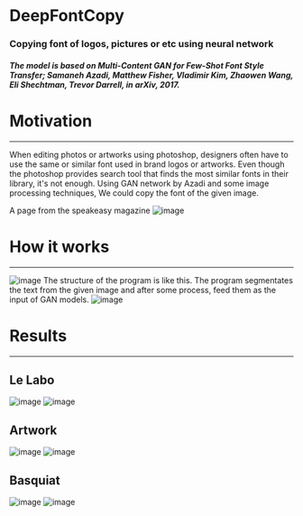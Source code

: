 # DeepFontCopy
### Copying font of logos, pictures or etc using neural network

##### The model is based on Multi-Content GAN for Few-Shot Font Style Transfer; Samaneh Azadi, Matthew Fisher, Vladimir Kim, Zhaowen Wang, Eli Shechtman, Trevor Darrell, in arXiv, 2017.

# Motivation
---
When editing photos or artworks using photoshop, designers often have to use the same or similar font used in brand logos or artworks. Even though the photoshop provides search tool that finds the most similar fonts in their library, it's not enough. Using GAN network by Azadi and some image processing techniques, We could copy the font of the given image. 

A page from the speakeasy magazine
![image](https://user-images.githubusercontent.com/89527573/174338402-6152dd9b-4974-4685-bec5-43d43c75fab2.png)



# How it works
---
![image](https://user-images.githubusercontent.com/89527573/174338509-4dde91e4-fe57-45dd-b7f6-7650068dd802.png)
The structure of the program is like this. The program segmentates the text from the given image and after some process, feed them as the input of GAN models.
![image](https://user-images.githubusercontent.com/89527573/174338555-87736fb1-3761-48ca-b519-a3bac84cc185.png)
# Results
---
## Le Labo
![image](https://user-images.githubusercontent.com/89527573/174338690-b591da65-43b3-40e0-95a8-3dcd31339e9f.png)
![image](https://user-images.githubusercontent.com/89527573/174338726-3609266b-6e11-48fd-86f9-656ef0795341.png)

## Artwork
![image](https://user-images.githubusercontent.com/89527573/174338787-907fbef3-38b7-4ab4-a602-119c735de383.png)
![image](https://user-images.githubusercontent.com/89527573/174338950-89be36a3-3bbf-47b1-8ead-2775017bfb45.png)

## Basquiat
![image](https://user-images.githubusercontent.com/89527573/174339034-702536dd-f900-42f3-9a82-b1d15ee6c550.png)
![image](https://user-images.githubusercontent.com/89527573/174339048-6c6359c4-2918-4a88-b012-e8b83fa4cd23.png)
